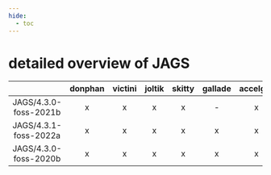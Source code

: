 ```yaml
---
hide:
  - toc
---
```


detailed overview of JAGS
=========================

| |donphan|victini|joltik|skitty|gallade|accelgor|swalot|doduo|
| :---: | :---: | :---: | :---: | :---: | :---: | :---: | :---: | :---: |
|JAGS/4.3.0-foss-2021b|x|x|x|x|-|x|x|x|
|JAGS/4.3.1-foss-2022a|x|x|x|x|x|x|x|x|
|JAGS/4.3.0-foss-2020b|x|x|x|x|x|x|x|x|
